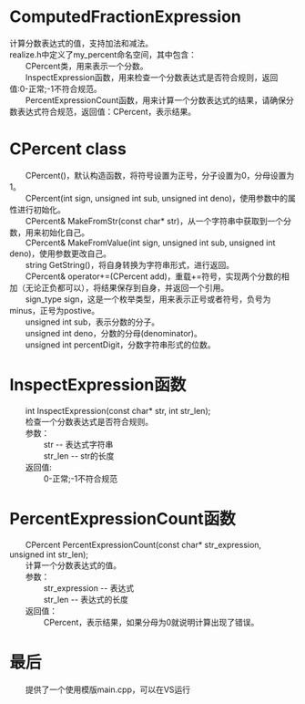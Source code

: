 # ComputedFractionExpression
计算分数表达式的值，支持加法和减法。  
realize.h中定义了my_percent命名空间，其中包含：  
  &emsp;&emsp;CPercent类，用来表示一个分数。  
  &emsp;&emsp;InspectExpression函数，用来检查一个分数表达式是否符合规则，返回值:0-正常;-1不符合规范。  
  &emsp;&emsp;PercentExpressionCount函数，用来计算一个分数表达式的结果，请确保分数表达式符合规范，返回值：CPercent，表示结果。  
# CPercent class
  &emsp;&emsp;CPercent()，默认构造函数，将符号设置为正号，分子设置为0，分母设置为1。    
  &emsp;&emsp;CPercent(int sign, unsigned int sub, unsigned int deno)，使用参数中的属性进行初始化。   
  &emsp;&emsp;CPercent& MakeFromStr(const char* str)，从一个字符串中获取到一个分数，用来初始化自己。    
  &emsp;&emsp;CPercent& MakeFromValue(int sign, unsigned int sub, unsigned int deno)，使用参数更改自己。    
  &emsp;&emsp;string GetString()，将自身转换为字符串形式，进行返回。    
  &emsp;&emsp;CPercent& operator+=(CPercent add)，重载+=符号，实现两个分数的相加（无论正负都可以），将结果保存到自身，并返回一个引用。    
  &emsp;&emsp;sign_type sign，这是一个枚举类型，用来表示正号或者符号，负号为minus，正号为postive。    
  &emsp;&emsp;unsigned int sub，表示分数的分子。    
  &emsp;&emsp;unsigned int deno，分数的分母(denominator)。    
  &emsp;&emsp;unsigned int percentDigit，分数字符串形式的位数。    
# InspectExpression函数
  &emsp;&emsp;int InspectExpression(const char* str, int str_len);    
  &emsp;&emsp;检查一个分数表达式是否符合规则。    
  &emsp;&emsp;参数：      
  &emsp;&emsp;&emsp;&emsp;        str    --    表达式字符串    
  &emsp;&emsp;&emsp;&emsp;        str_len  --  str的长度    
  &emsp;&emsp;返回值:    
  &emsp;&emsp;&emsp;&emsp;        0-正常;-1不符合规范    
# PercentExpressionCount函数
  &emsp;&emsp;CPercent PercentExpressionCount(const char* str_expression, unsigned int str_len);    
  &emsp;&emsp;计算一个分数表达式的值。    
  &emsp;&emsp;参数：    
  &emsp;&emsp;&emsp;&emsp;        str_expression  --    表达式    
  &emsp;&emsp;&emsp;&emsp;        str_len          --   表达式的长度    
  &emsp;&emsp;返回值：    
  &emsp;&emsp;&emsp;&emsp;        CPercent，表示结果，如果分母为0就说明计算出现了错误。    
# 最后
  &emsp;&emsp;提供了一个使用模版main.cpp，可以在VS运行    
